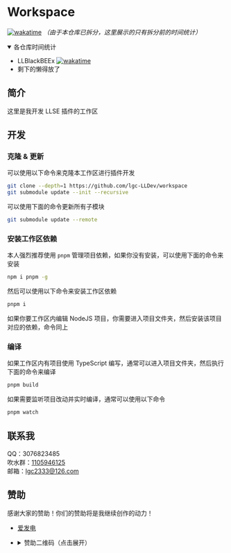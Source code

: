 <!-- markdownlint-disable MD033 -->

# Workspace

[![wakatime](https://wakatime.com/badge/user/b61b0f9a-f40b-4c82-bc51-0a75c67bfccf/project/d13550ef-4897-4e11-a57c-f45b2c6511e4.svg)](https://wakatime.com/badge/user/b61b0f9a-f40b-4c82-bc51-0a75c67bfccf/project/d13550ef-4897-4e11-a57c-f45b2c6511e4)
_（由于本仓库已拆分，这里展示的只有拆分前的时间统计）_

<details open>
  <summary>各仓库时间统计</summary>

- LLBlackBEEx [![wakatime](https://wakatime.com/badge/user/b61b0f9a-f40b-4c82-bc51-0a75c67bfccf/project/ece1db86-a0a4-4c8b-b5d9-8317b3ac21c3.svg)](https://wakatime.com/badge/user/b61b0f9a-f40b-4c82-bc51-0a75c67bfccf/project/ece1db86-a0a4-4c8b-b5d9-8317b3ac21c3)
- 剩下的懒得放了

</details>

<!-- [![CodeFactor](https://www.codefactor.io/repository/github/lgc-llsedev/workspace/badge)](https://www.codefactor.io/repository/github/lgc-llsedev/workspace) -->

## 简介

这里是我开发 LLSE 插件的工作区

## 开发

### 克隆 & 更新

可以使用以下命令来克隆本工作区进行插件开发

```bash
git clone --depth=1 https://github.com/lgc-LLDev/workspace
git submodule update --init --recursive
```

可以使用下面的命令更新所有子模块

```bash
git submodule update --remote
```

### 安装工作区依赖

本人强烈推荐使用 `pnpm` 管理项目依赖，如果你没有安装，可以使用下面的命令来安装

```bash
npm i pnpm -g
```

然后可以使用以下命令来安装工作区依赖

```bash
pnpm i
```

如果你要工作区内编辑 NodeJS 项目，你需要进入项目文件夹，然后安装该项目对应的依赖，命令同上

### 编译

如果工作区内有项目使用 TypeScript 编写，通常可以进入项目文件夹，然后执行下面的命令来编译

```bash
pnpm build
```

如果需要监听项目改动并实时编译，通常可以使用以下命令

```bash
pnpm watch
```

## 联系我

QQ：3076823485  
吹水群：[1105946125](https://jq.qq.com/?_wv=1027&k=Z3n1MpEp)  
邮箱：<lgc2333@126.com>

## 赞助

感谢大家的赞助！你们的赞助将是我继续创作的动力！

- [爱发电](https://afdian.net/@lgc2333)
- <details>
    <summary>赞助二维码（点击展开）</summary>

  ![讨饭](https://raw.githubusercontent.com/lgc2333/ShigureBotMenu/master/src/imgs/sponsor.png)

  </details>
